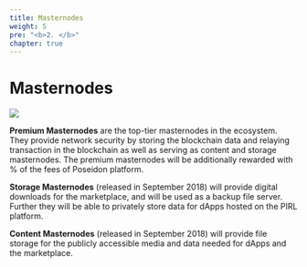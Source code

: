 ```yaml
---
title: Masternodes
weight: 5
pre: "<b>2. </b>"
chapter: true
---
```


# Masternodes

![](/masternodes/images/masternodes.jpg)

**Premium Masternodes** are the top-tier masternodes in the ecosystem. They provide network security by storing the blockchain data and relaying transaction in the blockchain as well as serving as content and storage masternodes. The premium masternodes will be additionally rewarded with
% of the fees of Poseidon platform.

**Storage Masternodes** (released in September 2018) will provide digital downloads for the marketplace, and will be used as a backup file server. Further they will be able to privately store data for dApps hosted on the PIRL platform.

**Content Masternodes** (released in September 2018) will provide file storage for the publicly accessible media and data needed for dApps and the marketplace.
